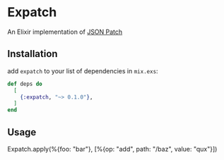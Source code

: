 # Expatch

An Elixir implementation of [JSON Patch](http://jsonpatch.com/)

## Installation

add `expatch` to your list of dependencies in `mix.exs`:

```elixir
def deps do
  [
    {:expatch, "~> 0.1.0"},
  ]
end
```

## Usage

Expatch.apply(%{foo: "bar"}, [%{op: "add", path: "/baz", value: "qux"}])
